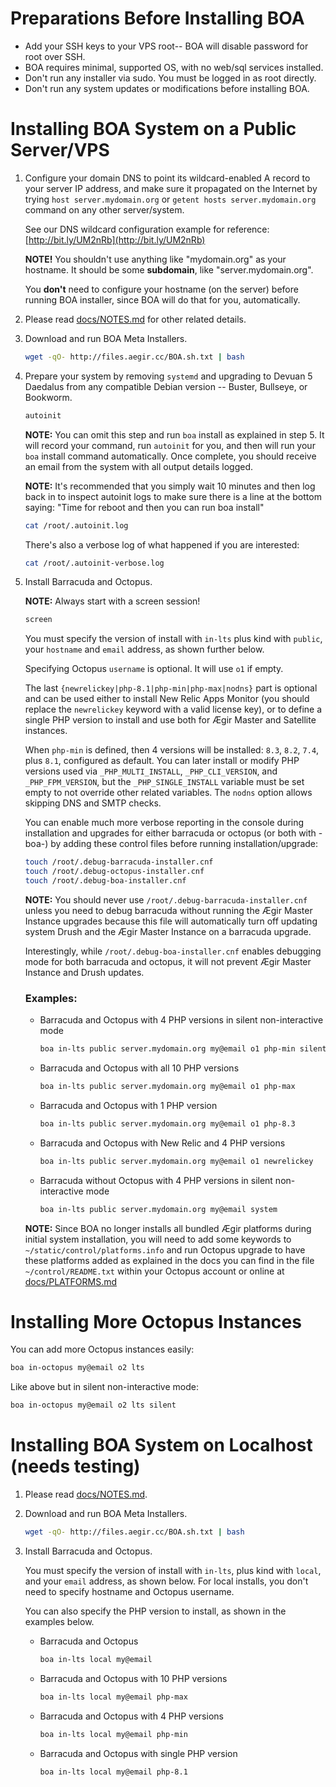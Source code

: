 
# Preparations Before Installing BOA

- Add your SSH keys to your VPS root-- BOA will disable password for root over SSH.
- BOA requires minimal, supported OS, with no web/sql services installed.
- Don't run any installer via sudo. You must be logged in as root directly.
- Don't run any system updates or modifications before installing BOA.

# Installing BOA System on a Public Server/VPS

1. Configure your domain DNS to point its wildcard-enabled A record to your server IP address, and make sure it propagated on the Internet by trying `host server.mydomain.org` or `getent hosts server.mydomain.org` command on any other server/system.

   See our DNS wildcard configuration example for reference: [http://bit.ly/UM2nRb](http://bit.ly/UM2nRb)

   **NOTE!** You shouldn't use anything like "mydomain.org" as your hostname. It should be some **subdomain**, like "server.mydomain.org".

   You **don't** need to configure your hostname (on the server) before running BOA installer, since BOA will do that for you, automatically.

2. Please read [docs/NOTES.md](https://github.com/omega8cc/boa/tree/5.x-dev/docs/NOTES.md) for other related details.

3. Download and run BOA Meta Installers.

   ```sh
   wget -qO- http://files.aegir.cc/BOA.sh.txt | bash
   ```

4. Prepare your system by removing `systemd` and upgrading to Devuan 5 Daedalus from any compatible Debian version -- Buster, Bullseye, or Bookworm.

   ```sh
   autoinit
   ```

   **NOTE:** You can omit this step and run `boa` install as explained in step 5. It will record your command, run `autoinit` for you, and then will run your `boa` install command automatically. Once complete, you should receive an email from the system with all output details logged.

   **NOTE:** It's recommended that you simply wait 10 minutes and then log back in to inspect autoinit logs to make sure there is a line at the bottom saying: "Time for reboot and then you can run boa install"

   ```sh
   cat /root/.autoinit.log
   ```

   There's also a verbose log of what happened if you are interested:

   ```sh
   cat /root/.autoinit-verbose.log
   ```

5. Install Barracuda and Octopus.

   **NOTE:** Always start with a screen session!

   ```sh
   screen
   ```

   You must specify the version of install with `in-lts` plus kind with `public`, your `hostname` and `email` address, as shown further below.

   Specifying Octopus `username` is optional. It will use `o1` if empty.

   The last `{newrelickey|php-8.1|php-min|php-max|nodns}` part is optional and can be used either to install New Relic Apps Monitor (you should replace the `newrelickey` keyword with a valid license key), or to define a single PHP version to install and use both for Ægir Master and Satellite instances.

   When `php-min` is defined, then 4 versions will be installed: `8.3`, `8.2`, `7.4`, plus `8.1`, configured as default. You can later install or modify PHP versions used via `_PHP_MULTI_INSTALL`, `_PHP_CLI_VERSION`, and `_PHP_FPM_VERSION`, but the `_PHP_SINGLE_INSTALL` variable must be set empty to not override other related variables. The `nodns` option allows skipping DNS and SMTP checks.

   You can enable much more verbose reporting in the console during installation and upgrades for either barracuda or octopus (or both with -boa-) by adding these control files before running installation/upgrade:

   ```sh
   touch /root/.debug-barracuda-installer.cnf
   touch /root/.debug-octopus-installer.cnf
   touch /root/.debug-boa-installer.cnf
   ```

   **NOTE:** You should never use `/root/.debug-barracuda-installer.cnf` unless you need to debug barracuda without running the Ægir Master Instance upgrades because this file will automatically turn off updating system Drush and the Ægir Master Instance on a barracuda upgrade.

   Interestingly, while `/root/.debug-boa-installer.cnf` enables debugging mode for both barracuda and octopus, it will not prevent Ægir Master Instance and Drush updates.

   ### Examples:

   - Barracuda and Octopus with 4 PHP versions in silent non-interactive mode
     ```sh
     boa in-lts public server.mydomain.org my@email o1 php-min silent
     ```

   - Barracuda and Octopus with all 10 PHP versions
     ```sh
     boa in-lts public server.mydomain.org my@email o1 php-max
     ```

   - Barracuda and Octopus with 1 PHP version
     ```sh
     boa in-lts public server.mydomain.org my@email o1 php-8.3
     ```

   - Barracuda and Octopus with New Relic and 4 PHP versions
     ```sh
     boa in-lts public server.mydomain.org my@email o1 newrelickey
     ```

   - Barracuda without Octopus with 4 PHP versions in silent non-interactive mode
     ```sh
     boa in-lts public server.mydomain.org my@email system
     ```

   **NOTE:** Since BOA no longer installs all bundled Ægir platforms during initial system installation, you will need to add some keywords to `~/static/control/platforms.info` and run Octopus upgrade to have these platforms added as explained in the docs you can find in the file `~/control/README.txt` within your Octopus account or online at [docs/PLATFORMS.md](https://github.com/omega8cc/boa/tree/5.x-dev/docs/PLATFORMS.md)

# Installing More Octopus Instances

You can add more Octopus instances easily:

```sh
boa in-octopus my@email o2 lts
```

Like above but in silent non-interactive mode:

```sh
boa in-octopus my@email o2 lts silent
```

# Installing BOA System on Localhost (needs testing)

1. Please read [docs/NOTES.md](https://github.com/omega8cc/boa/tree/5.x-dev/docs/NOTES.md).

2. Download and run BOA Meta Installers.

   ```sh
   wget -qO- http://files.aegir.cc/BOA.sh.txt | bash
   ```

3. Install Barracuda and Octopus.

   You must specify the version of install with `in-lts`, plus kind with `local`, and your `email` address, as shown below. For local installs, you don't need to specify hostname and Octopus username.

   You can also specify the PHP version to install, as shown in the examples below.

   - Barracuda and Octopus
     ```sh
     boa in-lts local my@email
     ```

   - Barracuda and Octopus with 10 PHP versions
     ```sh
     boa in-lts local my@email php-max
     ```

   - Barracuda and Octopus with 4 PHP versions
     ```sh
     boa in-lts local my@email php-min
     ```

   - Barracuda and Octopus with single PHP version
     ```sh
     boa in-lts local my@email php-8.1
     ```
